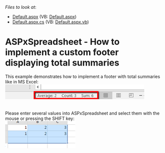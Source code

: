 <!-- default file list -->
*Files to look at*:

* [Default.aspx](./CS/Default.aspx) (VB: [Default.aspx](./VB/Default.aspx))
* [Default.aspx.cs](./CS/Default.aspx.cs) (VB: [Default.aspx.vb](./VB/Default.aspx.vb))
<!-- default file list end -->
# ASPxSpreadsheet - How to implement a custom footer displaying total summaries


<p>This example demonstrates how to implement a footer with total summaries like in MS Excel:<br><img src="https://raw.githubusercontent.com/DevExpress-Examples/aspxspreadsheet-how-to-implement-a-custom-footer-displaying-total-summaries-t416392/17.2.3+/media/761099df-652f-11e6-80bf-00155d62480c.png"><br><br><br>Please enter several values into ASPxSpreadsheet and select them with the mouse or pressing the SHIFT key:<br><img src="https://raw.githubusercontent.com/DevExpress-Examples/aspxspreadsheet-how-to-implement-a-custom-footer-displaying-total-summaries-t416392/17.2.3+/media/62663dd3-6531-11e6-80bf-00155d62480c.png"></p>

<br/>


